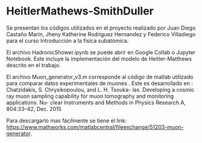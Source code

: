 # HeitlerMathews-SmithDuller
Se presentan los códigos utilizados en el proyecto realizado por Juan Diego Castaño Marín, Jheny Katherine Rodriguez Hernandez y Federico Villadiego  para el curso Introducción a la física subatómica.

El archivo HadronicShower.ipynb se puede abrir en Google Collab o Jupyter Notebook. Este incluye la implementación del modelo de Heitler-Matthews descrito en el trabajo.

El archivo Muon_generator_v3.m corresponde al código de matlab utilizado para comparar datos experimentales de muones . Este es desarrollado en :
Chatzidakis, S. Chrysikopoulou, and L. H. Tsouka-
las. Developing a cosmic ray muon sampling capability
for muon tomography and monitoring applications. Nu-
clear Instruments and Methods in Physics Research A,
804:33–42, Dec. 2015

Para descargarlo mas fácilmente se tiene el link: https://www.mathworks.com/matlabcentral/fileexchange/51203-muon-generator.

